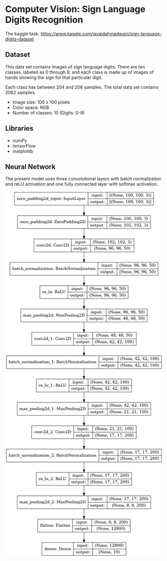 # Computer Vision: Sign Language Digits Recognition

The kaggle task: https://www.kaggle.com/javaidahmadwani/sign-language-digits-dataset

## Dataset

This data set contains images of sign language digits. There are ten classes, labeled as 0 through 9, and each class is made up of images of hands showing the sign for that particular digit.

Each class has between 204 and 208 samples. The total data set contains 2062 samples.

- Image size: 100 x 100 pixels
- Color space: RGB
- Number of classes: 10 (Digits: 0-9)

## Libraries

- numPy
- tensorFlow
- matplotlib

## Neural Network

The present model uses three convolutional layers with batch normalization and reLU activation and one fully connected layer with softmax activation.

<p align="center">
  <img src="./img/model_plot.png" style="width:600px;"/>
</p>
